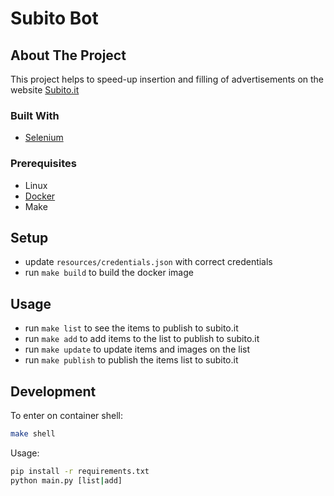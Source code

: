 # Subito Bot

## About The Project
This project helps to speed-up insertion and filling of advertisements on the website [Subito.it](https://www.subito.it/)

### Built With
* [Selenium](https://www.selenium.dev/)

### Prerequisites
* Linux
* [Docker](https://www.docker.com/)
* Make

## Setup
* update `resources/credentials.json` with correct credentials
* run `make build` to build the docker image

## Usage
* run `make list` to see the items to publish to subito.it
* run `make add` to add items to the list to publish to subito.it
* run `make update` to update items and images on the list
* run `make publish` to publish the items list to subito.it 

## Development

To enter on container shell:

```sh
make shell
```

Usage:

```sh
pip install -r requirements.txt
python main.py [list|add]
```